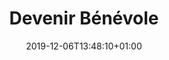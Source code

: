 ---
title: Devenir Bénévole
date: 2019-12-06T13:48:10+01:00
layout: benevole
menu:
  main:
    name: Devenir Bénévole
    parent: particulier
    weight: 3
illu: img/page-benevole/illu-benevole.svg
intro:
  first: "Nos bénévoles nous épaulent et nous permettent de #changerlesregles au quotidien ! Véritables piliers de l’association, nos activités quotidiennes et notre rayonnement ne pourraient pas se faire sans bénévoles. Que ce soit de quelques heures à quelques jours par mois, toute l’aide qu’on peut avoir est précieuse !" 
ponctuel:
  title: On a toujours besoin d’un coup de main !
  text: "La lutte contre la précarité menstruelle et le tabou des règles est une cause qui vous tient à cœur ? Vous n’avez pas beaucoup de temps, mais de la motivation à revendre ?
  <br/><br/>
  Que ce soit via la participation à des événements pour sensibiliser un max de personnes sur les règles, ou du tri et inventaire de protections, vous pouvez agir concrètement !"
  btn_benevole: "Je remplis le formulaire pour devenir bénévole"
  collecte_text: "N’oubliez pas, nous sommes toujours à la recherche de personnes motivées pour collecter des protections périodiques tout au long de l’année, si vous voulez avoir une action concrète, organisez votre collecte, c’est super simple et on vous guide tout du long !"
  btn_collecte: "J’organise ma collecte"
mission_title: Tu veux connaitre les prochaines grandes missions bénévoles ?
btn_mission: "Je consulte les missions"
---